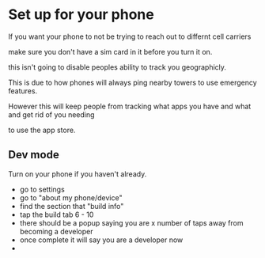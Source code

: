 # Set up for your phone

If you want your phone to not be trying to reach out to differnt cell carriers

make sure you don't have a sim card in it before you turn it on.

this isn't going to disable peoples ability to track you geographicly.

This is due to how phones will always ping nearby towers to use emergency features.

However this will keep people from tracking what apps you have and what and get rid of you needing

to use the app store.

## Dev mode

Turn on your phone if you haven't already.  
- go to settings
- go to "about my phone/device"
- find the section that "build info"
- tap the build tab 6 - 10
- there should be a popup saying you are x number of taps away from becoming a developer
- once complete it will say you are a developer now
- 
